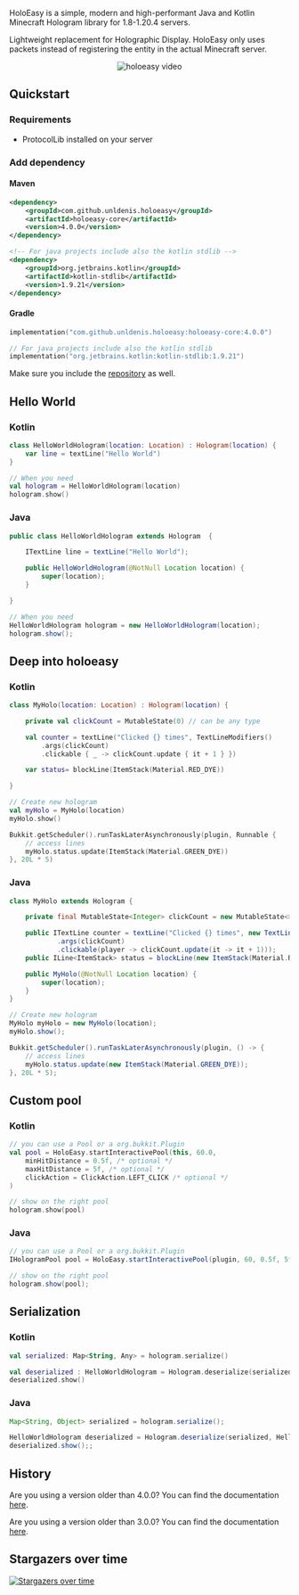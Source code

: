 
HoloEasy is a simple, modern and high-performant Java and Kotlin Minecraft Hologram library for 1.8-1.20.4 servers.

Lightweight replacement for Holographic Display. HoloEasy only uses packets instead of registering the entity in the actual Minecraft server.
<p align="center">
  <img src="preview/gif.gif"  alt="holoeasy video"/>
</p>

## Quickstart

### Requirements 
* ProtocolLib installed on your server

### Add dependency
#### Maven

```xml
<dependency>
    <groupId>com.github.unldenis.holoeasy</groupId>
    <artifactId>holoeasy-core</artifactId>
    <version>4.0.0</version>
</dependency>

<!-- For java projects include also the kotlin stdlib -->
<dependency>
    <groupId>org.jetbrains.kotlin</groupId>
    <artifactId>kotlin-stdlib</artifactId>
    <version>1.9.21</version>
</dependency>
```

#### Gradle

```kotlin
implementation("com.github.unldenis.holoeasy:holoeasy-core:4.0.0")

// For java projects include also the kotlin stdlib
implementation("org.jetbrains.kotlin:kotlin-stdlib:1.9.21")

```

Make sure you include the <a href="https://jitpack.io/">repository</a> as well.





## Hello World

### Kotlin
```kotlin
class HelloWorldHologram(location: Location) : Hologram(location) {
    var line = textLine("Hello World")
}

// When you need
val hologram = HelloWorldHologram(location)
hologram.show()
```

### Java
```java
public class HelloWorldHologram extends Hologram  {

    ITextLine line = textLine("Hello World");

    public HelloWorldHologram(@NotNull Location location) {
        super(location);
    }

}

// When you need
HelloWorldHologram hologram = new HelloWorldHologram(location);
hologram.show();
```

## Deep into holoeasy

### Kotlin
```kotlin
class MyHolo(location: Location) : Hologram(location) {

    private val clickCount = MutableState(0) // can be any type

    val counter = textLine("Clicked {} times", TextLineModifiers()
        .args(clickCount)
        .clickable { _ -> clickCount.update { it + 1 } })

    var status= blockLine(ItemStack(Material.RED_DYE))

}

// Create new hologram
val myHolo = MyHolo(location)
myHolo.show()

Bukkit.getScheduler().runTaskLaterAsynchronously(plugin, Runnable {
    // access lines
    myHolo.status.update(ItemStack(Material.GREEN_DYE))
}, 20L * 5)
```

### Java
```java
class MyHolo extends Hologram {

    private final MutableState<Integer> clickCount = new MutableState<>(0); // can be any type

    public ITextLine counter = textLine("Clicked {} times", new TextLineModifiers()
            .args(clickCount)
            .clickable(player -> clickCount.update(it -> it + 1)));
    public ILine<ItemStack> status = blockLine(new ItemStack(Material.RED_DYE));

    public MyHolo(@NotNull Location location) {
        super(location);
    }
}

// Create new hologram
MyHolo myHolo = new MyHolo(location);
myHolo.show();

Bukkit.getScheduler().runTaskLaterAsynchronously(plugin, () -> {
    // access lines
    myHolo.status.update(new ItemStack(Material.GREEN_DYE));
}, 20L * 5);
```

## Custom pool

### Kotlin
```kotlin
// you can use a Pool or a org.bukkit.Plugin
val pool = HoloEasy.startInteractivePool(this, 60.0,
    minHitDistance = 0.5f, /* optional */
    maxHitDistance = 5f, /* optional */
    clickAction = ClickAction.LEFT_CLICK /* optional */
)

// show on the right pool
hologram.show(pool)
```

### Java
```java
// you can use a Pool or a org.bukkit.Plugin
IHologramPool pool = HoloEasy.startInteractivePool(plugin, 60, 0.5f, 5f);

// show on the right pool
hologram.show(pool);
```

## Serialization

### Kotlin
```kotlin
val serialized: Map<String, Any> = hologram.serialize()

val deserialized : HelloWorldHologram = Hologram.deserialize(serialized)
deserialized.show()
```

### Java
```java
Map<String, Object> serialized = hologram.serialize();

HelloWorldHologram deserialized = Hologram.deserialize(serialized, HelloWorldHologram.class);
deserialized.show();;
```


## History
Are you using a version older than 4.0.0? You can find the documentation <a href="https://github.com/unldenis/holoeasy/tree/3.4.4">here</a>. 

Are you using a version older than 3.0.0? You can find the documentation <a href="https://unldenis.github.io/hologramlib/">here</a>.

## Stargazers over time
[![Stargazers over time](https://starchart.cc/unldenis/holoeasy.svg?variant=adaptive)](https://starchart.cc/unldenis/holoeasy)
